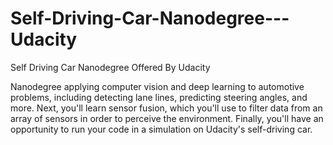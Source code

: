 # Self-Driving-Car-Nanodegree---Udacity
Self Driving Car Nanodegree Offered By Udacity


Nanodegree applying computer vision and deep learning to automotive problems, including detecting lane lines, predicting steering angles, and more. Next, you'll learn sensor fusion, which you'll use to filter data from an array of sensors in order to perceive the environment. Finally, you'll have an opportunity to run your code in a simulation on Udacity's self-driving car.
